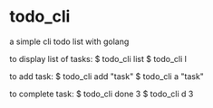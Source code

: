 # todo_cli
a simple cli todo list with golang

to display list of tasks:
  $ todo_cli list
  $ todo_cli l
  
to add task:
  $ todo_cli add "task"
  $ todo_cli a "task"
  
to complete task:
  $ todo_cli done 3
  $ todo_cli d 3

